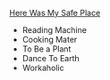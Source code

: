 [Here Was My Safe Place](https://fishfourteen.github.io/)
- Reading Machine
- Cooking Mater
- To Be a Plant
- Dance To Earth
- Workaholic
